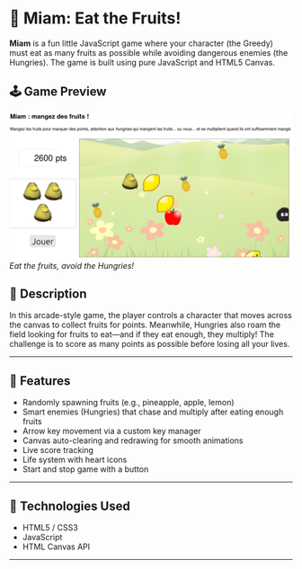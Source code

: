 # 🍓 Miam: Eat the Fruits!

**Miam** is a fun little JavaScript game where your character (the Greedy) must eat as many fruits as possible while avoiding dangerous enemies (the Hungries). The game is built using pure JavaScript and HTML5 Canvas.

## 🕹️ Game Preview

![Game Preview](./src/scripts/assets/images/eatfruit.png)  
*Eat the fruits, avoid the Hungries!*

## 📝 Description

In this arcade-style game, the player controls a character that moves across the canvas to collect fruits for points. Meanwhile, Hungries also roam the field looking for fruits to eat—and if they eat enough, they multiply! The challenge is to score as many points as possible before losing all your lives.

---

## 🚀 Features

-  Randomly spawning fruits (e.g., pineapple, apple, lemon)
-  Smart enemies (Hungries) that chase and multiply after eating enough fruits
-  Arrow key movement via a custom key manager
-  Canvas auto-clearing and redrawing for smooth animations
-  Live score tracking
-  Life system with heart icons
-  Start and stop game with a button

---

## 🧰 Technologies Used

- HTML5 / CSS3
- JavaScript 
- HTML Canvas API

---
